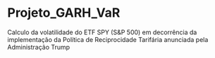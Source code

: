 # Projeto_GARH_VaR
 Calculo da volatilidade do ETF SPY (S&P 500)
 em decorrência da implementação da Política 
 de Reciprocidade Tarifária anunciada pela
 Administração Trump
 
